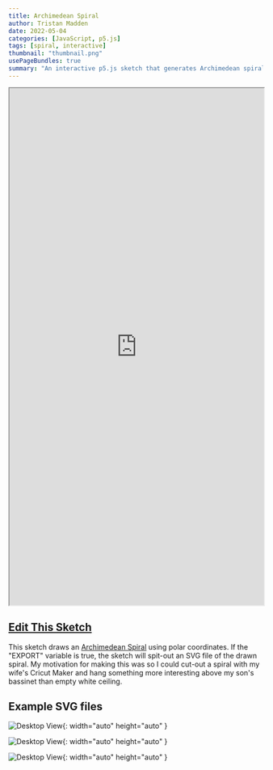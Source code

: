 ```yaml
---
title: Archimedean Spiral
author: Tristan Madden
date: 2022-05-04
categories: [JavaScript, p5.js]
tags: [spiral, interactive]
thumbnail: "thumbnail.png"
usePageBundles: true
summary: "An interactive p5.js sketch that generates Archimedean spirals using polar coordinates, with the ability to export SVG files for physical fabrication."
---
```


 <iframe width=100% height=1024px src="https://editor.p5js.org/Berkanan/full/LjPig4gu_"></iframe>

<h2><a class="btn btn-outline-secondary btn-lg" href="https://editor.p5js.org/Berkanan/sketches/LjPig4gu_">Edit This Sketch</a></h2>

This sketch draws an <a href="https://en.wikipedia.org/wiki/Archimedean_spiral">Archimedean Spiral</a> using polar coordinates. If the "EXPORT" variable is true, the sketch will spit-out an SVG file of the drawn spiral. My motivation for making this was so I could cut-out a spiral with my wife's Cricut Maker and hang something more interesting above my son's bassinet than empty white ceiling.

<h2>Example SVG files</h2>

![Desktop View](/assets/img/2022-05-04/archimedes3.svg){: width="auto" height="auto" }

![Desktop View](/assets/img/2022-05-04/archimedes2.svg){: width="auto" height="auto" }

![Desktop View](/assets/img/2022-05-04/archimedes1.svg){: width="auto" height="auto" }